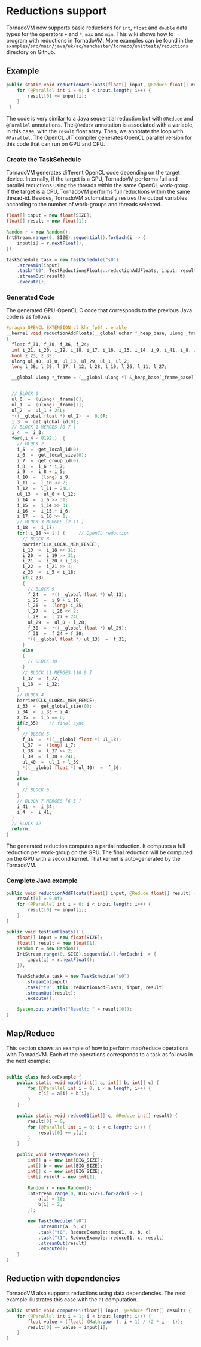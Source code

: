 # Reductions support

TornadoVM now supports basic reductions for `int`, `float` and `double` data types for the operators `+` and `*`, `max` and `min`. This wiki shows how to program with reductions in TornadoVM. More examples can be found in the `examples/src/main/java/uk/ac/manchester/tornado/unittests/reductions` directory on Github.

## Example

```java
public static void reductionAddFloats(float[] input, @Reduce float[] result) {
 	for (@Parallel int i = 0; i < input.length; i++) {
		result[0] += input[i];
 	}
 }
```

The code is very similar to a Java sequential reduction but with `@Reduce` and `@Parallel` annotations. The `@Reduce` annotation is associated with a variable, in this case, with the `result` float array. Then, we annotate the loop with `@Parallel`. The OpenCL JIT compiler generates OpenCL parallel version for this code that can run on GPU and CPU.


### Create the TaskSchedule

TornadoVM generates different OpenCL code depending on the target device. Internally, if the target is a GPU, TornadoVM performs full and parallel reductions using the threads within the same OpenCL work-group. If the target is a CPU, TornadoVM performs full reductions within the same thread-id. Besides, TornadoVM automatically resizes the output variables according to the number of work-groups and threads selected. 


```java
float[] input = new float[SIZE];
float[] result = new float[1];

Random r = new Random();
IntStream.range(0, SIZE).sequential().forEach(i -> {
    input[i] = r.nextFloat();
});

TaskSchedule task = new TaskSchedule("s0")
	.streamIn(input)
	.task("t0", TestReductionsFloats::reductionAddFloats, input, result)
	.streamOut(result)
	.execute();
```


### Generated Code

The generated GPU-OpenCL C code that corresponds to the previous Java code is as follows:


```c
#pragma OPENCL EXTENSION cl_khr_fp64 : enable  
__kernel void reductionAddFloats(__global uchar *_heap_base, ulong _frame_base, __constant uchar *_constant_region, __local uchar *_local_region, __global uchar *_private_region)
{
  float f_31, f_30, f_36, f_24; 
  int i_21, i_20, i_19, i_18, i_17, i_16, i_15, i_14, i_9, i_41, i_8, i_7, i_6, i_5, i_4, i_3, i_34, i_33, i_32, i_25, i_22; 
  bool z_23, z_35; 
  ulong ul_40, ul_0, ul_13, ul_29, ul_1, ul_2; 
  long l_38, l_39, l_37, l_12, l_28, l_10, l_26, l_11, l_27; 

  __global ulong *_frame = (__global ulong *) &_heap_base[_frame_base];


  // BLOCK 0
  ul_0  =  (ulong) _frame[6];
  ul_1  =  (ulong) _frame[7];
  ul_2  =  ul_1 + 24L;
  *((__global float *) ul_2)  =  0.0F;
  i_3  =  get_global_id(0);
  // BLOCK 1 MERGES [0 7 ]
  i_4  =  i_3;
  for(;i_4 < 8192;)  {
    // BLOCK 2
    i_5  =  get_local_id(0);
    i_6  =  get_local_size(0);
    i_7  =  get_group_id(0);
    i_8  =  i_6 * i_7;
    i_9  =  i_8 + i_5;
    l_10  =  (long) i_9;
    l_11  =  l_10 << 2;
    l_12  =  l_11 + 24L;
    ul_13  =  ul_0 + l_12;
    i_14  =  i_6 >> 31;
    i_15  =  i_14 >> 31;
    i_16  =  i_15 + i_6;
    i_17  =  i_16 >> 1;
    // BLOCK 3 MERGES [2 11 ]
    i_18  =  i_17;
    for(;i_18 >= 1;) {     // OpenCL reduction
      // BLOCK 8
      barrier(CLK_LOCAL_MEM_FENCE);
      i_19  =  i_18 >> 31;
      i_20  =  i_19 >> 31;
      i_21  =  i_20 + i_18;
      i_22  =  i_21 >> 1;
      z_23  =  i_5 < i_18;
      if(z_23)
      {
        // BLOCK 9
        f_24  =  *((__global float *) ul_13);
        i_25  =  i_9 + i_18;
        l_26  =  (long) i_25;
        l_27  =  l_26 << 2;
        l_28  =  l_27 + 24L;
        ul_29  =  ul_0 + l_28;
        f_30  =  *((__global float *) ul_29);
        f_31  =  f_24 + f_30;
        *((__global float *) ul_13)  =  f_31;
      }
      else
      {
        // BLOCK 10
      }
      // BLOCK 11 MERGES [10 9 ]
      i_32  =  i_22;
      i_18  =  i_32;
    }
    // BLOCK 4
    barrier(CLK_GLOBAL_MEM_FENCE);
    i_33  =  get_global_size(0);
    i_34  =  i_33 + i_4;
    z_35  =  i_5 == 0;
    if(z_35)    // final sync
    {
      // BLOCK 5
      f_36  =  *((__global float *) ul_13);
      l_37  =  (long) i_7;
      l_38  =  l_37 << 2;
      l_39  =  l_38 + 24L;
      ul_40  =  ul_1 + l_39;
      *((__global float *) ul_40)  =  f_36;
    }
    else
    {
      // BLOCK 6
    }
    // BLOCK 7 MERGES [6 5 ]
    i_41  =  i_34;
    i_4  =  i_41;
  }
  // BLOCK 12
  return;
}

```

The generated reduction computes a partial reduction. It computes a full reduction per work-group on the GPU.  The final reduction will be computed on the GPU with a second kernel. That kernel is auto-generated by the TornadoVM.


### Complete Java example

```java
public void reductionAddFloats(float[] input, @Reduce float[] result) {
    result[0] = 0.0f;
    for (@Parallel int i = 0; i < input.length; i++) {
        result[0] += input[i];
    }
}

public void testSumFloats() {
    float[] input = new float[SIZE];
    float[] result = new float[1];
    Random r = new Random();
    IntStream.range(0, SIZE).sequential().forEach(i -> {
        input[i] = r.nextFloat();
    });

    TaskSchedule task = new TaskSchedule("s0")
       .streamIn(input)
       .task("t0", this::reductionAddFloats, input, result)
       .streamOut(result);
       .execute();

    System.out.println("Result: " + result[0]);
}
```

## Map/Reduce

This section shows an example of how to perform map/reduce operations with TornadoVM. 
Each of the operations corresponds to a task as follows in the next example:


```java

public class ReduceExample {
    public static void map01(int[] a, int[] b, int[] c) {
        for (@Parallel int i = 0; i < a.length; i++) {
            c[i] = a[i] + b[i];
        }
    }

    public static void reduce01(int[] c, @Reduce int[] result) {
        result[0] = 0;
        for (@Parallel int i = 0; i < c.length; i++) {
            result[0] += c[i];
        }
    }

    public void testMapReduce() {
        int[] a = new int[BIG_SIZE];
        int[] b = new int[BIG_SIZE];
        int[] c = new int[BIG_SIZE];
        int[] result = new int[1];

        Random r = new Random();
        IntStream.range(0, BIG_SIZE).forEach(i -> {
            a[i] = 10;
            b[i] = 2;
        });

        new TaskSchedule("s0")
            .streamIn(a, b, c)
            .task("t0", ReduceExample::map01, a, b, c)
            .task("t1", ReduceExample::reduce01, c, result)
            .streamOut(result)
            .execute(); 
    }
}
```

## Reduction with dependencies

TornadoVM also supports reductions using data dependencies. The next example illustrates this case with the `PI` computation.


```java
public static void computePi(float[] input, @Reduce float[] result) {
    for (@Parallel int i = 1; i < input.length; i++) {
        float value = (float) (Math.pow(-1, i + 1) / (2 * i - 1));
        result[0] += value + input[i];
    }
}
```
